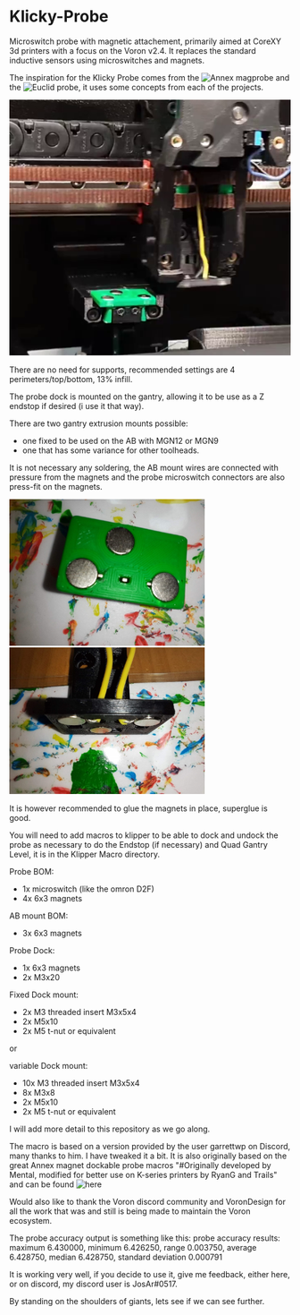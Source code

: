 # Klicky-Probe
Microswitch probe with magnetic attachement, primarily aimed at CoreXY 3d printers with a focus on the Voron v2.4.
It replaces the standard inductive sensors using microswitches and magnets.

The inspiration for the Klicky Probe comes from the ![Annex magprobe](https://github.com/Annex-Engineering/Annex-Engineering_Other_Printer_Mods/tree/master/All_Printers/Microswitch_Probe) and the ![Euclid probe](https://github.com/nionio6915/Euclid_Probe), it uses some concepts from each of the projects.

![Klicky Probe image](Photos/Klicky_Probe.png)

There are no need for supports, recommended settings are 4 perimeters/top/bottom, 13% infill.

The probe dock is mounted on the gantry, allowing it to be use as a Z endstop if desired (i use it that way).

There are two gantry extrusion mounts possible:
- one fixed to be used on the AB with MGN12 or MGN9
- one that has some variance for other toolheads.

It is not necessary any soldering, the AB mount wires are connected with pressure from the magnets and the probe microswitch connectors are also press-fit on the magnets.
<p float="left">
  <img src="/Photos/probe_v1_underside.jpg" width="350" />
  <img src="/Photos/AB_Mount_wiring_complete.jpg" width="350" /> 
</p>

It is however recommended to glue the magnets in place, superglue is good.

You will need to add macros to klipper to be able to dock and undock the probe as necessary to do the Endstop (if necessary) and Quad Gantry Level, it is in the Klipper Macro directory.

Probe BOM:
- 1x microswitch (like the omron D2F)
- 4x 6x3 magnets

AB mount BOM:
- 3x 6x3 magnets

Probe Dock:
- 1x 6x3 magnets
- 2x M3x20

Fixed Dock mount:
- 2x M3 threaded insert M3x5x4
- 2x M5x10
- 2x M5 t-nut or equivalent

or 

variable Dock mount:
- 10x M3 threaded insert M3x5x4
- 8x M3x8
- 2x M5x10
- 2x M5 t-nut or equivalent

I will add more detail to this repository as we go along.

The macro is based on a version provided by the user garrettwp on Discord, many thanks to him.
I have tweaked it a bit.
It is also originally  based on the great Annex magnet dockable probe macros "#Originally developed by Mental, modified for better use on K-series printers by RyanG and Trails" and can be found ![here](https://github.com/Annex-Engineering/Annex-Engineering_Other_Printer_Mods/blob/master/All_Printers/Microswitch_Probe/Klipper_Macros/dockable_probe_macros.cfg)

Would also like to thank the Voron discord community and VoronDesign for all the work that was and still is being made to maintain the Voron ecosystem.

The probe accuracy output is something like this:
probe accuracy results: maximum 6.430000, minimum 6.426250, range 0.003750, average 6.428750, median 6.428750, standard deviation 0.000791

It is working very well, if you decide to use it, give me feedback, either here, or on discord, my discord user is JosAr#0517.

By standing on the shoulders of giants, lets see if we can see further.
